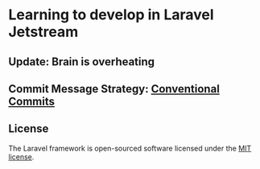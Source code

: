 # Learning to develop in Laravel Jetstream
## Update: Brain is overheating

## Commit Message Strategy: [Conventional Commits](https://www.conventionalcommits.org/en/v1.0.0/#summary)

## License

The Laravel framework is open-sourced software licensed under the [MIT license](https://opensource.org/licenses/MIT).
